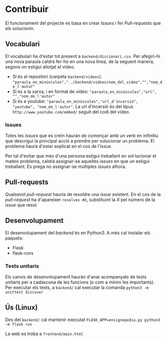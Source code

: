 # Contribuir
El funcionament del projecte es basa en crear *Issues* i fer *Pull-requests* que els solucionin.

## Vocabulari
El vocabulari ha d'estar tot present a `backend/diccionari.csv`. Per afegiri-hi una nova paraula caldrà fer-ho en una nova línea, de la seguent manera, segons on estigui allotjat el video.
* Si és al repositori (carpeta `backend/videos`): `"paraula_en_minúscules","../backend/videos/nom_del_video","","nom_de_l'autor"`
* Si és a la xarxa, i en format de video: `"paraula_en_minúscules","url", "","nom_de_l'autor"`
* Si és a youtube: `"paraula_en_minúscules","url_d'incersió", "youtube", "nom_de_l'autor"`. La url d'incersió és del tipus `http://www.youtube.com/embed/` seguit del codi del video.

### Issues
Totes les *issues* que es creïn hauràn de començar amb un verb en infinitiu que descrigui la principal acció a prendre per solucionar un problema. El problema haurà d'estar explicat en el cos de l'*issue*.

Per tal d'evitar que més d'una persona estigui treballant en sol·lucionar el mateix problema, caldrà assignar-se aquelles *issues* en que un estigui treballant. Es prega no assignar-se múltiples *issues* alhora.

## Pull-requests
Qualsevol *pull-request* hauria de resoldre una *issue* existent. En el cos de la *pull-request* ha d'apareixer `resolves #X`, substituint la *X* pel número de la *issue* que resol.

## Desenvolupament
El desenvolupament del *backend* és en Python3. A més cal instalar els paquets:
* Flask
* flask-cors

### Tests unitaris
Els canvis de desenvolupament hauràn d'anar acompanyats de tests unitaris per a cadascuna de les funcions (o com a mínim les importants).
Per executar els tests, a `backend/` cal executar la comanda `python3 -m unittest discover`

## Ús (Linux)
Des del `backend/` cal mantenir executat `FLASK_APP=ensignepedia.py python3 -m flask run`

La web es troba a `frontend/main.html`
